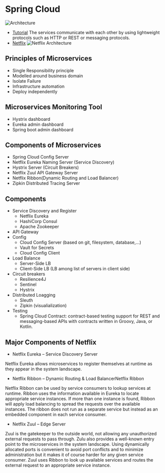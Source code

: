 # Spring Cloud
![Architecture](https://spring.io/images/cloud-diagram-1a4cad7294b4452864b5ff57175dd983.svg)
- [Tutorial](https://www.javatpoint.com/microservices)
The services communicate with each other by using lightweight protocols such as HTTP or REST or messaging protocols.
- [Netflix](https://www.optisolbusiness.com/insight/micro-services-architecture-spring-boot-and-netflix-infrastructure)
![Netflix Architecture](https://1nwu8i3sj55rdbw4k4fm55i1-wpengine.netdna-ssl.com/wp-content/uploads/2015/09/MSArchitech.png)


## Principles of Microservices
- Single Responsibility principle
- Modelled around business domain
- Isolate Failure
- Infrastructure automation
- Deploy independently

## Microservices Monitoring Tool
- Hystrix dashboard
- Eureka admin dashboard
- Spring boot admin dashboard 

## Components of Microservices
- Spring Cloud Config Server
- Netflix Eureka Naming Server (Service Discovery)
- Hystrix Server (Circuit Breakers)
- Netflix Zuul API Gateway Server 
- Netflix Ribbon(Dynamic Routing and Load Balancer)
- Zipkin Distributed Tracing Server

## Components
- Service Discovery and Register
    - Netflix Eureka
    - HashiCorp Consul
    - Apache Zookeeper
- API Gateway
- Config 
    - Cloud Config  Server (based on git, filesystem, database,...)
    - Vault for Secrets
    - Cloud Config Client
- Load Balance
    - Server-Side LB
    - Client-Side LB (LB among list of servers in client side)
- Circuit breakers
    - Resilience4J
    - Sentinel
    - Hystrix
- Distributed Loagging
    - Sleuth 
    - Zipkin (visualialization)
- Testing
    - Spring Cloud Contract: contract-based testing support for REST and messaging-based APIs with contracts written in Groovy, Java, or Kotlin.

## Major Components of Netflix
- Netflix Eureka – Service Discovery Server

Netflix Eureka allows microservices to register themselves at runtime as they appear in the system landscape.

- Netflix Ribbon – Dynamic Routing & Load BalancerNetflix Ribbon

Netflix Ribbon can be used by service consumers to lookup services at runtime. Ribbon uses the information available in Eureka to locate appropriate service instances. If more than one instance is found, Ribbon will apply load balancing to spread the requests over the available instances. The ribbon does not run as a separate service but instead as an embedded component in each service consumer.

- Netflix Zuul – Edge Server

Zuul is the gatekeeper to the outside world, not allowing any unauthorized external requests to pass through. Zulu also provides a well-known entry point to the microservices in the system landscape. Using dynamically allocated ports is convenient to avoid port conflicts and to minimize administration but it makes it of course harder for any given service consumer. Zuul uses Ribbon to look up available services and routes the external request to an appropriate service instance.

